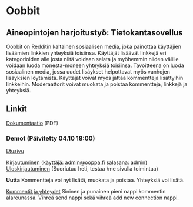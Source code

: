 # Oobbit

## Aineopintojen harjoitustyö: Tietokantasovellus

Oobbit on Redditin kaltainen sosiaalisen media, joka painottaa käyttäjien lisäämien linkkien yhteyksiä toisiinsa. Käyttäjät lisäävät linkkejä eri kategorioiden alle josta niitä voidaan selata ja myöhemmin niiden välille voidaan luoda monesta-moneen yhteyksiä toisiinsa. Tavoitteena on luoda sosiaalinen media, jossa uudet lisäykset helpottavat myös vanhojen lisäyksien löytämistä. Käyttäjät voivat myös jättää kommentteja lisättyihin linkkeihin. Moderaattorit voivat muokata ja poistaa kommentteja, linkkejä ja yhteyksiä.

## Linkit

[Dokumentaatio](/docs/dokumentaatio.pdf) (PDF)

### Demot (Päivitetty 04.10 18:00)

[Etusivu](http://ooppa.fi:8181/)

[Kirjautuminen](http://ooppa.fi:8181/login) (käyttäjä: admin@ooppa.fi salasana: admin)
[Uloskirjautuminen](http://ooppa.fi:8181/logout) (Suoriutuu heti, testaa /me sivulla toimintaa)

**Uutta** Kommentteja voi nyt lisätä, muokata ja poistaa. Yhteyksiä voi lisätä.

[Kommentit ja yhteydet](http://ooppa.fi:8181/view/5) Sininen ja punainen pieni nappi kommentin alareunassa. Vihreä send nappi sekä vihreä add new connection nappi.

